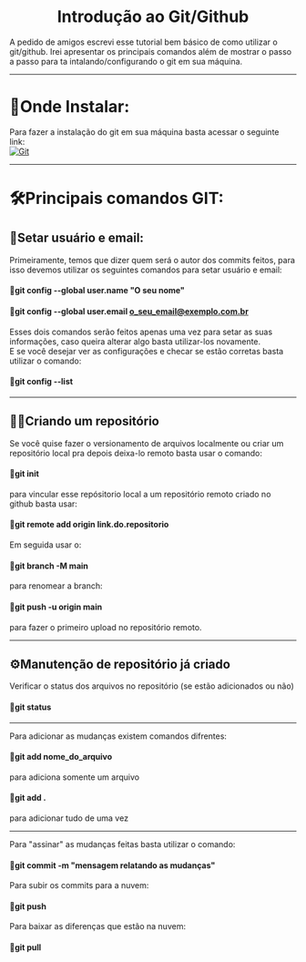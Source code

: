 <h1 align='center'>
Introdução ao Git/Github
</h1>

A pedido de amigos escrevi esse tutorial bem básico de como utilizar o git/github. Irei apresentar os principais comandos além de mostrar o passo a passo para ta intalando/configurando o git em sua máquina.

---

# 🔎Onde Instalar:
Para fazer a instalação do git em sua máquina basta acessar o seguinte link: </br>
[![Git](https://img.shields.io/badge/Git-f05032?style=for-the-badge&logo=git&logoColor=white)](https://git-scm.com/downloads)</br>

---

# 🛠️Principais comandos GIT:

## 🙋Setar usuário e email:
Primeiramente, temos que dizer quem será o autor dos commits feitos, para isso devemos utilizar os seguintes comandos para setar usuário e email:
#### 📍git config --global user.name "O seu nome"
#### 📍git config --global user.email o_seu_email@exemplo.com.br
Esses dois comandos serão feitos apenas uma vez para setar as suas informações, caso queira alterar algo basta utilizar-los novamente.  </br>
E se você desejar ver as configurações e checar se estão corretas basta utilizar o comando:
#### 📍git config --list

---

## 👩‍💻Criando um repositório
Se você quise fazer o versionamento de arquivos localmente ou criar um repositório local pra depois deixa-lo remoto basta usar o comando:
#### 📍git init
para vincular esse repósitorio local a um repositório remoto criado no github basta usar:
#### 📍git remote add origin link.do.repositorio
Em seguida usar o:
#### 📍git branch -M main
para renomear a branch:
#### 📍git push -u origin main
para fazer o primeiro upload no repositório remoto.

---

## ⚙️Manutenção de repositório já criado
Verificar o status dos arquivos  no repositório (se estão adicionados ou não)
#### 📍git status

---

Para adicionar as mudanças existem comandos difrentes:

#### 📍git add nome_do_arquivo
para adiciona somente um arquivo
#### 📍git add .
para adicionar tudo de uma vez

---

Para "assinar" as mudanças feitas basta utilizar o comando:
#### 📍git commit -m "mensagem relatando as mudanças"

Para subir os commits para a nuvem:
#### 📍git push

Para baixar as diferenças que estão na nuvem:
#### 📍git pull










